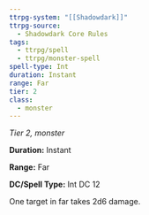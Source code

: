 ```yaml
---
ttrpg-system: "[[Shadowdark]]"
ttrpg-source:
  - Shadowdark Core Rules
tags:
  - ttrpg/spell
  - ttrpg/monster-spell
spell-type: Int
duration: Instant
range: Far
tier: 2
class:
  - monster
---
```

*Tier 2, monster*

**Duration:** Instant

**Range:** Far

**DC/Spell Type:** Int DC 12

One target in far takes 2d6 damage.
